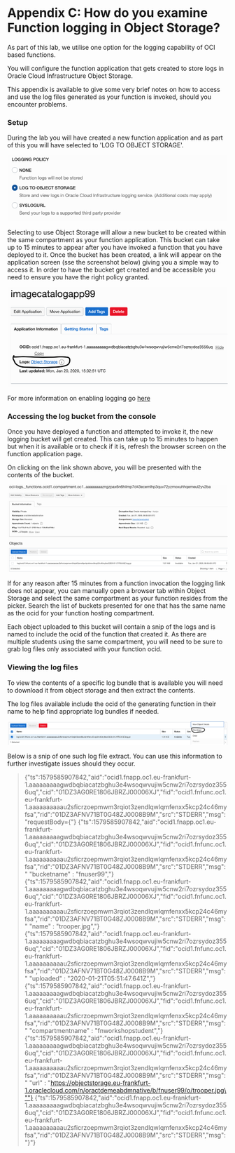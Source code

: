 # Appendix C: How do you examine Function logging in Object Storage?

As part of this lab, we utilise one option for the logging capability of OCI based functions. 

You will configure the function application that gets created to store logs in Oracle Cloud Infrastructure Object Storage.

This appendix is available to give some very brief notes on how to access and use the log files generated as your function is invoked, should you encounter problems.

### Setup

During the lab you will have created a new function application and as part of this you will have selected to 'LOG TO OBJECT STORAGE'.

![Logging policy selection](loggingpolicy.png)

Selecting to use Object Storage will allow a new bucket to be created within the same compartment as your function application. 
This bucket can take up to 15 minutes to appear after you have invoked a function that you have deployed to it. Once the bucket
has been created, a link will appear on the application screen (sse the screenshot below) giving you a simple way to access it.
In order to have the bucket get created and be accessible you need to ensure you have the right policy granted.

![Object Storage logs link](linktoobjlogs.png)

For more information on enabling logging go [here](https://docs.cloud.oracle.com/iaas/Content/Functions/Tasks/functionsexportingfunctionlogfiles.htm) 
 
### Accessing the log bucket from the console

Once you have deployed a function and attempted to invoke it, the new logging bucket will get created. This can take up to 15 minutes to happen but when it is available or to check if it is, refresh the browser screen on the function application page.

On clicking on the link shown above, you will be presented with the contents of the bucket.

![Log bucket contents](logbucketcontents.png)

If for any reason after 15 minutes from a function invocation the logging link does not appear, you can manually open a browser tab within Object Storage and select the same compartment as your function resides from the picker.
Search the list of buckets presented for one that has the same name as the ocid for your function hosting compartment.

Each object uploaded to this bucket will contain a snip of the logs and is named to include the ocid of the function that created it. As there are multiple students using the same compartment, you will need to be sure to grab log files only associated with your function ocid.

### Viewing the log files

To view the contents of a specific log bundle that is available you will need to download it from object storage and then extract the contents.

The log files available include the ocid of the generating function in their name to help find appropriate log bundles if needed.

![Download bundle](downloadlogbundle.png)

Below is a snip of one such log file extract. You can use this information to further investigate issues should they occur.

>{"ts":1579585907842,"aid":"ocid1.fnapp.oc1.eu-frankfurt-1.aaaaaaaaagwdbqbiacatzbghu3e4wsoqwvujiw5cnw2ri7ozrsydoz3556uq","cid":"01DZ3AG0RE1806JBRZJ00006XJ","fid":"ocid1.fnfunc.oc1.eu-frankfurt-1.aaaaaaaaaau2sficrzoepmwm3rqiot3zendlqwlqmfenxx5kcp24c46myfsa","rid":"01DZ3AFNV71BT0G48ZJ0008B9M","src":"STDERR","msg":"requestBody={"}
 {"ts":1579585907842,"aid":"ocid1.fnapp.oc1.eu-frankfurt-1.aaaaaaaaagwdbqbiacatzbghu3e4wsoqwvujiw5cnw2ri7ozrsydoz3556uq","cid":"01DZ3AG0RE1806JBRZJ00006XJ","fid":"ocid1.fnfunc.oc1.eu-frankfurt-1.aaaaaaaaaau2sficrzoepmwm3rqiot3zendlqwlqmfenxx5kcp24c46myfsa","rid":"01DZ3AFNV71BT0G48ZJ0008B9M","src":"STDERR","msg":"  \"bucketname\" : \"fnuser99\","}
 {"ts":1579585907842,"aid":"ocid1.fnapp.oc1.eu-frankfurt-1.aaaaaaaaagwdbqbiacatzbghu3e4wsoqwvujiw5cnw2ri7ozrsydoz3556uq","cid":"01DZ3AG0RE1806JBRZJ00006XJ","fid":"ocid1.fnfunc.oc1.eu-frankfurt-1.aaaaaaaaaau2sficrzoepmwm3rqiot3zendlqwlqmfenxx5kcp24c46myfsa","rid":"01DZ3AFNV71BT0G48ZJ0008B9M","src":"STDERR","msg":"  \"name\" : \"trooper.jpg\","}
 {"ts":1579585907842,"aid":"ocid1.fnapp.oc1.eu-frankfurt-1.aaaaaaaaagwdbqbiacatzbghu3e4wsoqwvujiw5cnw2ri7ozrsydoz3556uq","cid":"01DZ3AG0RE1806JBRZJ00006XJ","fid":"ocid1.fnfunc.oc1.eu-frankfurt-1.aaaaaaaaaau2sficrzoepmwm3rqiot3zendlqwlqmfenxx5kcp24c46myfsa","rid":"01DZ3AFNV71BT0G48ZJ0008B9M","src":"STDERR","msg":"  \"uploaded\" : \"2020-01-21T05:51:47.641Z\","}
 {"ts":1579585907842,"aid":"ocid1.fnapp.oc1.eu-frankfurt-1.aaaaaaaaagwdbqbiacatzbghu3e4wsoqwvujiw5cnw2ri7ozrsydoz3556uq","cid":"01DZ3AG0RE1806JBRZJ00006XJ","fid":"ocid1.fnfunc.oc1.eu-frankfurt-1.aaaaaaaaaau2sficrzoepmwm3rqiot3zendlqwlqmfenxx5kcp24c46myfsa","rid":"01DZ3AFNV71BT0G48ZJ0008B9M","src":"STDERR","msg":"  \"compartmentname\" : \"fnworkshopstudent\","}
 {"ts":1579585907842,"aid":"ocid1.fnapp.oc1.eu-frankfurt-1.aaaaaaaaagwdbqbiacatzbghu3e4wsoqwvujiw5cnw2ri7ozrsydoz3556uq","cid":"01DZ3AG0RE1806JBRZJ00006XJ","fid":"ocid1.fnfunc.oc1.eu-frankfurt-1.aaaaaaaaaau2sficrzoepmwm3rqiot3zendlqwlqmfenxx5kcp24c46myfsa","rid":"01DZ3AFNV71BT0G48ZJ0008B9M","src":"STDERR","msg":"  \"url\" : \"https://objectstorage.eu-frankfurt-1.oraclecloud.com/n/oractdemeabdmnative/b/fnuser99/o/trooper.jpg\""}
 {"ts":1579585907842,"aid":"ocid1.fnapp.oc1.eu-frankfurt-1.aaaaaaaaagwdbqbiacatzbghu3e4wsoqwvujiw5cnw2ri7ozrsydoz3556uq","cid":"01DZ3AG0RE1806JBRZJ00006XJ","fid":"ocid1.fnfunc.oc1.eu-frankfurt-1.aaaaaaaaaau2sficrzoepmwm3rqiot3zendlqwlqmfenxx5kcp24c46myfsa","rid":"01DZ3AFNV71BT0G48ZJ0008B9M","src":"STDERR","msg":"}"}

